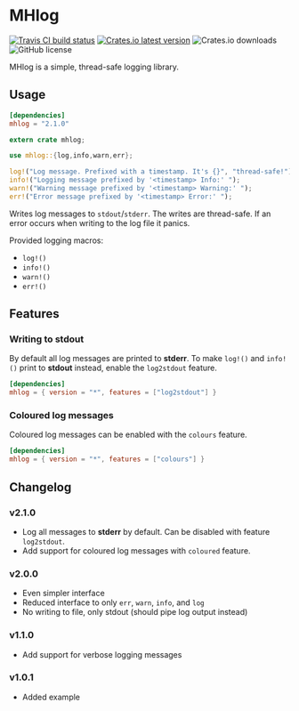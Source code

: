 MHlog
=====

[![Travis CI build status](https://img.shields.io/travis/com/MHmorgan/mhlog/master?style=flat-square)](https://travis-ci.com/MHmorgan/mhlog)
[![Crates.io latest version](https://img.shields.io/crates/v/mhlog?style=flat-square)](https://crates.io/crates/mhlog)
![Crates.io downloads](https://img.shields.io/crates/d/mhlog?style=flat-square)
![GitHub license](https://img.shields.io/github/license/MHmorgan/mhlog?style=flat-square)

MHlog is a simple, thread-safe logging library.

Usage
-----

```toml
[dependencies]
mhlog = "2.1.0"
```

```rust
extern crate mhlog;

use mhlog::{log,info,warn,err};

log!("Log message. Prefixed with a timestamp. It's {}", "thread-safe!");
info!("Logging message prefixed by '<timestamp> Info:' ");
warn!("Warning message prefixed by '<timestamp> Warning:' ");
err!("Error message prefixed by '<timestamp> Error:' ");
```

Writes log messages to `stdout`/`stderr`. The writes are thread-safe.
If an error occurs when writing to the log file it panics.

Provided logging macros:

- `log!()`
- `info!()`
- `warn!()`
- `err!()`

Features
--------

### Writing to stdout

By default all log messages are printed to **stderr**. To make `log!()` and `info!()` print to **stdout** instead, enable the `log2stdout` feature.

```toml
[dependencies]
mhlog = { version = "*", features = ["log2stdout"] }
```

### Coloured log messages

Coloured log messages can be enabled with the `colours` feature.

```toml
[dependencies]
mhlog = { version = "*", features = ["colours"] }
```

Changelog
---------

### v2.1.0

- Log all messages to **stderr** by default. Can be disabled with feature `log2stdout`.
- Add support for coloured log messages with `coloured` feature.

### v2.0.0

- Even simpler interface
- Reduced interface to only `err`, `warn`, `info`, and `log`
- No writing to file, only stdout (should pipe log output instead)


### v1.1.0

- Add support for verbose logging messages


### v1.0.1

- Added example

